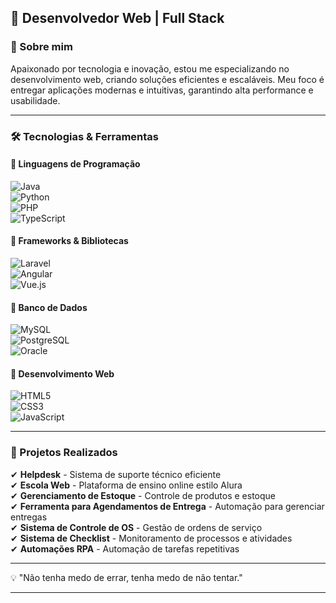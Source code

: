 ## 🚀 Desenvolvedor Web | Full Stack  

### 👋 Sobre mim  
Apaixonado por tecnologia e inovação, estou me especializando no desenvolvimento web, criando soluções eficientes e escaláveis. Meu foco é entregar aplicações modernas e intuitivas, garantindo alta performance e usabilidade.  

---

### 🛠️ Tecnologias & Ferramentas  

#### 🔹 Linguagens de Programação  
![Java](https://img.shields.io/badge/Java-%23ED8B00.svg?style=flat&logo=java&logoColor=white)  
![Python](https://img.shields.io/badge/Python-%2314354C.svg?style=flat&logo=python&logoColor=white)  
![PHP](https://img.shields.io/badge/PHP-%23777BB4.svg?style=flat&logo=php&logoColor=white)  
![TypeScript](https://img.shields.io/badge/TypeScript-%23007ACC.svg?style=flat&logo=typescript&logoColor=white)  

#### 🔹 Frameworks & Bibliotecas  
![Laravel](https://img.shields.io/badge/Laravel-%23FF2D20.svg?style=flat&logo=laravel&logoColor=white)  
![Angular](https://img.shields.io/badge/Angular-%23DD0031.svg?style=flat&logo=angular&logoColor=white)  
![Vue.js](https://img.shields.io/badge/Vue.js-%234FC08D.svg?style=flat&logo=vue.js&logoColor=white)  

#### 🔹 Banco de Dados  
![MySQL](https://img.shields.io/badge/MySQL-%2300f.svg?style=flat&logo=mysql&logoColor=white)  
![PostgreSQL](https://img.shields.io/badge/PostgreSQL-%23336791.svg?style=flat&logo=postgresql&logoColor=white)  
![Oracle](https://img.shields.io/badge/Oracle-%23F80000.svg?style=flat&logo=oracle&logoColor=white)  

#### 🔹 Desenvolvimento Web  
![HTML5](https://img.shields.io/badge/HTML5-%23E34F26.svg?style=flat&logo=html5&logoColor=white)  
![CSS3](https://img.shields.io/badge/CSS3-%231572B6.svg?style=flat&logo=css3&logoColor=white)  
![JavaScript](https://img.shields.io/badge/JavaScript-%23F7DF1E.svg?style=flat&logo=javascript&logoColor=black)  

---

### 📌 Projetos Realizados  
✔ **Helpdesk** - Sistema de suporte técnico eficiente  
✔ **Escola Web** - Plataforma de ensino online estilo Alura  
✔ **Gerenciamento de Estoque** - Controle de produtos e estoque  
✔ **Ferramenta para Agendamentos de Entrega** - Automação para gerenciar entregas  
✔ **Sistema de Controle de OS** - Gestão de ordens de serviço  
✔ **Sistema de Checklist** - Monitoramento de processos e atividades  
✔ **Automações RPA** - Automação de tarefas repetitivas  

---

💡 "Não tenha medo de errar, tenha medo de não tentar."  

<!--📫 **Entre em contato:**  
[![LinkedIn](https://img.shields.io/badge/LinkedIn-%230077B5.svg?style=flat&logo=linkedin&logoColor=white)](https://www.linkedin.com/in/)  
[![GitHub](https://img.shields.io/badge/GitHub-%23121011.svg?style=flat&logo=github&logoColor=white)](https://github.com/) -->

---
